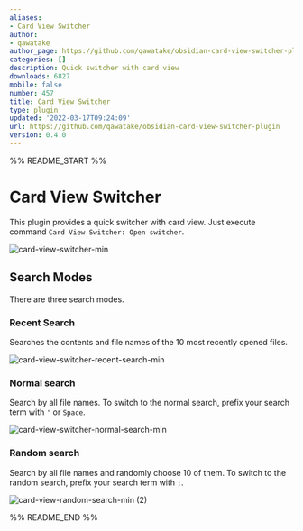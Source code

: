 ```yaml
---
aliases:
- Card View Switcher
author:
- qawatake
author_page: https://github.com/qawatake/obsidian-card-view-switcher-plugin
categories: []
description: Quick switcher with card view
downloads: 6827
mobile: false
number: 457
title: Card View Switcher
type: plugin
updated: '2022-03-17T09:24:09'
url: https://github.com/qawatake/obsidian-card-view-switcher-plugin
version: 0.4.0
---
```


%% README_START %%

# Card View Switcher

This plugin provides a quick switcher with card view.
Just execute command `Card View Switcher: Open switcher`.

![card-view-switcher-min](https://user-images.githubusercontent.com/38106890/153554839-aaa4b1d2-aebd-48f3-be1d-35e15841fdf5.gif)

## Search Modes
There are three search modes.

### Recent Search
Searches the contents and file names of the 10 most recently opened files.

![card-view-switcher-recent-search-min](https://user-images.githubusercontent.com/38106890/153554856-fac60b9d-9fe2-4676-a943-17bf341e3d23.gif)

### Normal search
Search by all file names.
To switch to the normal search, prefix your search term with `'` or `Space`.

![card-view-switcher-normal-search-min](https://user-images.githubusercontent.com/38106890/153554894-483d37a6-3c3a-4e8f-9b21-e09a768c4d62.gif)

### Random search
Search by all file names and randomly choose 10 of them.
To switch to the random search, prefix your search term with `;`.

![card-view-random-search-min (2)](https://user-images.githubusercontent.com/38106890/158729984-7c3385e1-e857-4533-a298-9fc5dff5a7b6.gif)



%% README_END %%